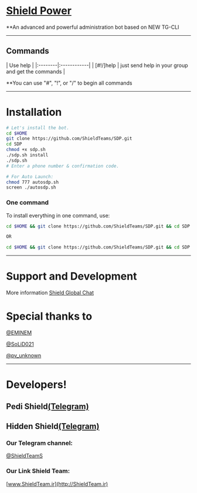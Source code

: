 # [Shield Power](https://telegram.me/Xx_ShielD_PoweR_xX)

**An advanced and powerful administration bot based on NEW TG-CLI


* * *

## Commands

| Use help |
|:--------|:------------|
| [#!/]help | just send help in your group and get the commands |

**You can use "#", "!", or "/" to begin all commands

* * *

# Installation

```sh
# Let's install the bot.
cd $HOME
git clone https://github.com/ShieldTeams/SDP.git
cd SDP
chmod +x sdp.sh
./sdp.sh install
./sdp.sh 
# Enter a phone number & confirmation code.

# For Auto Launch:
chmod 777 autosdp.sh
screen ./autosdp.sh
```
### One command
To install everything in one command, use:
```sh
cd $HOME && git clone https://github.com/ShieldTeams/SDP.git && cd SDP && chmod +x sdp.sh && ./sdp.sh install && ./sdp.sh

OR

cd $HOME && git clone https://github.com/ShieldTeams/SDP.git && cd SDP && chmod +x sdp.sh && ./sdp.sh install && chmod 777 autosdp.sh && screen ./autosdp.sh
```

* * *

# Support and Development

More information [Shield Global Chat](https://t.me/joinchat/AAAAAEKRtuWF22uMOmflyQ)

# Special thanks to

[@EMlNEM](https://telegram.me/EMlNEM)

[@SoLiD021](https://telegram.me/SoLiD021)

[@pv_unknown](https://telegram.me/pv_unknown)

* * *

# Developers!

## Pedi Shield[(Telegram)](https://telegram.me/Xx_KinG_SuPeR_AdMiN_SHIELD_xX)

## Hidden Shield[(Telegram)](https://telegram.me/Xx_PesareShield_shah2Arvah_xX)


### Our Telegram channel:

[@ShieldTeamS](https://telegram.me/ShieldTeamS)


### Our Link Shield Team:

[www.ShieldTeam.ir](http://‌ShieldTeam.ir)
